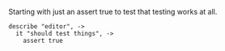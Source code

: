 Starting with just an assert true to test that testing works at all.

    describe "editor", ->
      it "should test things", ->
        assert true
